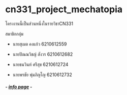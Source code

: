 # **cn331_project_mechatopia**

   โครงงานนี้เป็นส่วนหนึ่งในรายวิชาCN331

   สมาชิกกลุ่ม

- นายสุเมต คงแก้ว     6210612559

- นายปัณณวิชญ์ สังวร  6210612682

- นายธนวินท์ ศรีสุข    6210612724

- นายพรชัย พุ่มภิญโญ  6210612732

##### - [info page](https://mecha-fortress-21475.herokuapp.com/) -
